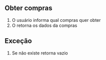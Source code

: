 ## Obter compras

1. O usuário informa qual compras quer obter
2. O retorna os dados da compras

## Exceção

1. Se não existe retorna vazio
